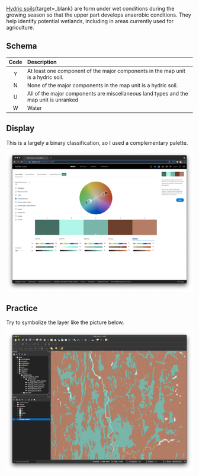 [Hydric soils](https://www.nrcs.usda.gov/wps/portal/nrcs/detail/soils/use/hydric/?cid=nrcs142p2_053961){target=_blank} are form under wet conditions during the growing season so that the upper part develops anaerobic conditions. They help identify potential wetlands, including in areas currently used for agriculture.

## Schema  

| Code | Description |
| :---: | :--- |
| Y | At least one component of the major components in the map unit is a hydric soil. |
| N | None of the major components in the map unit is a hydric soil.  |
| U | All of the major components are miscellaneous land types and the map unit is unranked |
| W | Water |

## Display

This is a largely a binary classification, so I used a complementary palette.  

 ![Hydric palette](images/hydricPalette.png)  

## Practice  

Try to symbolize the layer like the picture below.  

![Hydric layer](images/HYDRIC.png)
